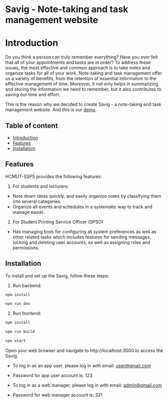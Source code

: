 
# Savig - Note-taking and task management website
# Introduction
Do you think a person can truly remember everything? Have you ever felt that all of your appointments and tasks are in order? 
To address these issues, the most effective and common approach is to take notes and organize tasks for all of your work. 
Note-taking and task management offer us a variety of benefits, from the retention of essential information to the effective management of time. 
Moreover, it not only helps in summarizing and storing the information we need to remember, but it also contributes to saving our time and effort.

This is the reason why we decided to create Savig - a note-taking and task management website. And this is our [demo](https://savig-project-sbsk.vercel.app/auth/login).

## Table of content

- [Introduction](#introduction)
- [Features](#features)
- [Installation](#installation)

## Features
HCMUT-SSPS provides the following features:

1. For students and lecturers:
-  Note down ideas quickly, and easily organize notes by classifying them into several categories.
-  Organize all events and schedules in a systematic way to track and manage easier.

2. For Student Printing Service Officer (SPSO)
- Has managing tools for configuring all system preferences as well as other related tasks which includes features for sending messages, locking and deleting user accounts, as well as assigning roles and permissions.

## Installation

To install and set up the Savig, follow these steps:

1. Run backend:

```bash
npm install
```

```bash
npm run dev
```

2. Run frontend:

```bash
npm install
```

```bash
npm run build
```

```bash
npm start
```

Open your web browser and navigate to http://localhost:3000 to access the Savig.

- To log in as an app user, please log in with email: user@gmail.com
- Password for app user account is: 123

- To log in as a web manager, please log in with email: admin@gmail.com
- Password for web manager account is: 321
